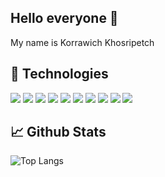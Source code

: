 ## Hello everyone 👋
My name is Korrawich Khosripetch

## :wrench: Technologies

![](https://img.shields.io/badge/OS-macOS-informational?style=flat&logo=apple&logoColor=white&color=2bbc8a)<!-- apple -->
![](https://img.shields.io/badge/Editor-VS_Code-informational?style=flat&logo=visual-studio-code&logoColor=white&color=2bbc8a)<!-- vscode -->
![](https://img.shields.io/badge/Code-JavaScript-informational?style=flat&logo=javascript&logoColor=white&color=2bbc8a)<!-- javascript -->
![](https://img.shields.io/badge/Code-React-informational?style=flat&logo=react&logoColor=white&color=2bbc8a)<!-- react -->
![](https://img.shields.io/badge/Code-React_Native-informational?style=flat&logo=react&logoColor=white&color=2bbc8a)<!-- reactnative-->
![](https://img.shields.io/badge/Code-Python-informational?style=flat&logo=python&logoColor=white&color=2bbc8a)<!-- python -->
![](https://img.shields.io/badge/Tools-Firebase-informational?style=flat&logo=firebase&logoColor=white&color=2bbc8a)<!-- firebase -->
![](https://img.shields.io/badge/Tools-MongoDB-informational?style=flat&logo=mongodb&logoColor=white&color=2bbc8a)<!-- mongodb -->
![](https://img.shields.io/badge/Code-Java-informational?style=flat&logo=java&logoColor=white&color=2bbc8a)<!-- java -->
![](https://img.shields.io/badge/Tools-Mapbox-informational?style=flat&logo=mapbox&logoColor=white&color=2bbc8a)<!-- mapbox -->

## :chart_with_upwards_trend:	Github Stats

![Top Langs](https://github-readme-stats.vercel.app/api/top-langs/?username=knwch&layout=compact&theme=vue&hide=html,css)

<!--
**knwch/knwch** is a ✨ _special_ ✨ repository because its `README.md` (this file) appears on your GitHub profile.

Here are some ideas to get you started:

- 🔭 I’m currently working on ...
- 🌱 I’m currently learning ...
- 👯 I’m looking to collaborate on ...
- 🤔 I’m looking for help with ...
- 💬 Ask me about ...
- 📫 How to reach me: ...
- 😄 Pronouns: ...
- ⚡ Fun fact: ...
-->
